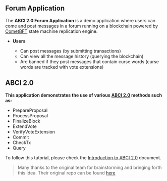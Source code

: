 ## Forum Application

The **ABCI 2.0 Forum Application** is a demo application where users can come and post messages in a forum running on a
blockchain powered by [CometBFT](https://github.com/depinnetwork/por-consensus) state machine replication engine.

- **Users**

   - Can post messages (by submitting transactions)
   - Can view all the message history (querying the blockchain)
   - Are banned if they post messages that contain curse words (curse words are tracked with vote extensions)

## ABCI 2.0

**This application demonstrates the use of various [ABCI 2.0](https://docs.cometbft.com/v1.0/spec/abci/) methods such as:**

- PrepareProposal
- ProcessProposal
- FinalizeBlock
- ExtendVote
- VerifyVoteExtension
- Commit
- CheckTx
- Query

To follow this tutorial, please check the [Introduction to ABCI 2.0](../../../docs/tutorials/forum-application/1.abci-intro.md) document.

> Many thanks to the original team for brainstorming and bringing forth this idea. Their original repo can be found [here](https://github.com/interchainio/forum)


